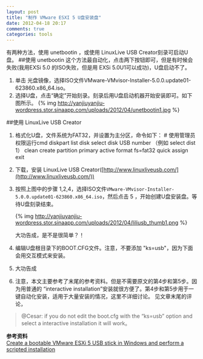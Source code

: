 ```yaml
---
layout: post
title: "制作 VMware ESXI 5 U盘安装盘"
date: 2012-04-18 20:17
comments: true
categories: tools
---
```

有两种方法，使用 unetbootin ，或使用 LinuxLive USB Creator刻录可启动U盘。 
##使用 unetbootin
这个方法最自动化，点击两下按钮即可，但是有时候会失败(我用EXSi 5.0 的ISO失败，但是用 EXSi 5.0U1可以成功)，U盘启动不了。 

1. 单击 光盘镜像，选择ISO文件VMware-VMvisor-Installer-5.0.0.update01-623860.x86_64.iso。 
2. 选择U盘，点击“确定”开始刻录。刻录后用U盘启动机器开始安装即可。如下图所示。
{% img http://yanjiuyanjiu-wordpress.stor.sinaapp.com/uploads/2012/04/unetbootin1.jpg %}

##使用 LinuxLive USB Creator

1. 格式化U盘，文件系统为FAT32，并设置为主分区，命令如下：
		# 使用管理员权限运行cmd 
		diskpart 
		list disk 
		select disk USB number （例如 select dist 1） 
		clean 
		create partition primary 
		active 
		format fs=fat32 quick 
		assign 
		exit

<!-- more -->

2. 下载，安装 LinuxLive USB Creator([http://www.linuxliveusb.com/](http://www.linuxliveusb.com/)) 
3. 按照上图中的步骤 1,2,4，选择ISO文件`VMware-VMvisor-Installer-5.0.0.update01-623860.x86_64.iso`，然后点击 5 ，开始创建U盘安装盘。等待U盘刻录结束。

	{% img http://yanjiuyanjiu-wordpress.stor.sinaapp.com/uploads/2012/04/liliusb_thumb1.png %}

	大功告成，是不是很简单？！ 

4. 编辑U盘根目录下的BOOT.CFG文件。注意，不要添加 "ks=usb"，因为下面会用交互模式来安装。 
5. 大功告成
6. 注意，本文主要参考了末尾的参考资料。但是不需要原文的第4步和第5步。因为用普通的 “interactive installation”安装就很方便了。第4步和第5步用于一键自动化安装，适用于大量安装的情况，这里不详细讨论。 
见文章末尾的评论，

> @Cesar: if you do not edit the boot.cfg with the “ks=usb” option and select a interactive installation it will work。

**参考资料**  
[Create a bootable VMware ESXi 5 USB stick in Windows and perform a scripted installation](http://www.ivobeerens.nl/2011/09/17/create-a-bootable-vmware-esxi-5-usb-stick-in-windows-and-perform-a-scripted-installation/)